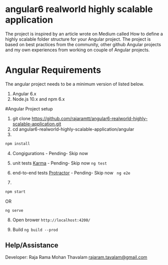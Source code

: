 # angular6 realworld highly scalable application

The project is inspired by an article  wrote on Medium called How to define a highly scalable folder structure for your Angular project. The project is based on best practices from the community, other github Angular projects and my own experiences from working on couple of Angular projects.

# Angular Requirements

The angular project needs to be a minimum version of listed below.

1. Angular 6.x 
2. Node.js 10.x and npm 6.x

#Angular Project setup

1. git clone https://github.com/rajaramtt/angular6-realworld-highly-scalable-application.git
2. cd angular6-realworld-highly-scalable-application/angular
3. 
```sh
npm install
```
4. Congigurations - Pending- Skip now

5. unit tests [Karma](https://karma-runner.github.io) - Pending- Skip now
`ng test`

6.  end-to-end tests [Protractor](http://www.protractortest.org/) - Pending- Skip now
` ng e2e`

7. 
```sh
npm start 
```
OR

`ng serve`

8. Open brower `http://localhost:4200/`

9. Build 
`ng build --prod`

## Help/Assistance

Developer: Raja Rama Mohan Thavalam <rajaram.tavalam@gmail.com>  